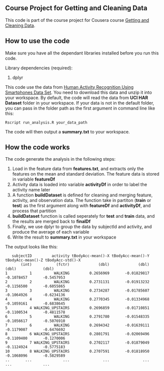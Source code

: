 ## Course Project for Getting and Cleaning Data

This code is part of the course project for Cousera course [Getting and Cleaning Data](https://class.coursera.org/getdata-033/).

## How to use the code

Make sure you have all the dependant libraries installed before you run this code.

Library dependencies (required):

1. dplyr

This code use the data from [Human Activity Recognition Using Smartphones Data Set](https://d396qusza40orc.cloudfront.net/getdata%2Fprojectfiles%2FUCI%20HAR%20Dataset.zip). You need to download this data and unzip it into your workspace. By default, the code will read the data from **UCI HAR Dataset** folder in your workspace. If your data is not in the default folder, you can pass in the folder path as the first argument in command line like this:
```
Rscript run_analysis.R your_data_path
```

The code will then output a **summary.txt** to your workspace.

## How the code works

The code generate the analysis in the following steps:

1. Load in the feature data from **features.txt**, and extracts only the features on the mean and standard deviation. The feature data is stored in variable **featureDf**
2. Activity data is loaded into variable **activityDf** in order to label the activity name later
3. A function **buildDataset** is defined for cleaning and merging feature, activity, and observation data. The function take in partiton (**train** or **test**) as the first argument along with **featureDf** and **activityDf**, and process that partition
4. **buildDataset** function is called seperately for **test** and **train** data, and the results are merged back to **finalDf**
5. Finally, we use dplyr to group the data by subjectId and activity, and produce the average of each variable
6. Write the result to **summary.txt** in your workspace

The output looks like this:

```
   subjectID         activity tBodyAcc-mean()-X tBodyAcc-mean()-Y tBodyAcc-mean()-Z tBodyAcc-std()-X
       (int)           (fctr)             (dbl)             (dbl)             (dbl)            (dbl)
1          1          WALKING         0.2656969       -0.01829817        -0.1078457       -0.5457953
2          2          WALKING         0.2731131       -0.01913232        -0.1156500       -0.6055865
3          3          WALKING         0.2734287       -0.01785607        -0.1064926       -0.6234136
4          4          WALKING         0.2770345       -0.01334968        -0.1059161       -0.6838645
5          4 WALKING_UPSTAIRS         0.2696859       -0.01710851        -0.1100534       -0.4811578
6          5          WALKING         0.2791780       -0.01548335        -0.1056617       -0.5076910
7          6          WALKING         0.2694342       -0.01639111        -0.1179007       -0.6476692
8          6 WALKING_UPSTAIRS         0.2801791       -0.02069496        -0.1109400       -0.1270006
9          7 WALKING_UPSTAIRS         0.2702117       -0.01879049        -0.1124924       -0.5775183
10         8 WALKING_UPSTAIRS         0.2707591       -0.01818950        -0.1068096       -0.5829589
..       ...              ...               ...               ...               ...              ...
```
